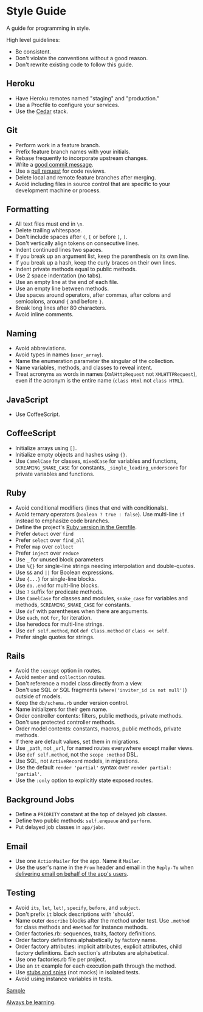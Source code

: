 Style Guide
===========

A guide for programming in style.

High level guidelines:

* Be consistent.
* Don't violate the conventions without a good reason.
* Don't rewrite existing code to follow this guide.

Heroku
------

* Have Heroku remotes named "staging" and "production."
* Use a Procfile to configure your services.
* Use the [Cedar](https://devcenter.heroku.com/articles/cedar/) stack.

Git
---

* Perform work in a feature branch.
* Prefix feature branch names with your initials.
* Rebase frequently to incorporate upstream changes.
* Write a [good commit message](http://goo.gl/w11us).
* Use a [pull request](http://goo.gl/Kmdee) for code reviews.
* Delete local and remote feature branches after merging.
* Avoid including files in source control that are specific to your
  development machine or process.

Formatting
----------

* All text files must end in `\n`.
* Delete trailing whitespace.
* Don't include spaces after `(`, `[` or before `]`, `)`.
* Don't vertically align tokens on consecutive lines.
* Indent continued lines two spaces.
* If you break up an argument list, keep the parenthesis on its own line.
* If you break up a hash, keep the curly braces on their own lines.
* Indent private methods equal to public methods.
* Use 2 space indentation (no tabs).
* Use an empty line at the end of each file.
* Use an empty line between methods.
* Use spaces around operators, after commas, after colons and semicolons, around `{` and before `}`.
* Break long lines after 80 characters.
* Avoid inline comments.

Naming
------

* Avoid abbreviations.
* Avoid types in names (`user_array`).
* Name the enumeration parameter the singular of the collection.
* Name variables, methods, and classes to reveal intent.
* Treat acronyms as words in names (`XmlHttpRequest` not `XMLHTTPRequest`),
  even if the acronym is the entire name (`class Html` not `class HTML`).

JavaScript
----------

* Use CoffeeScript.

CoffeeScript
------------

* Initialize arrays using `[]`.
* Initialize empty objects and hashes using `{}`.
* Use `CamelCase` for classes, `mixedCase` for variables and functions,
  `SCREAMING_SNAKE_CASE` for constants, `_single_leading_underscore` for
  private variables and functions.

Ruby
----

* Avoid conditional modifiers (lines that end with conditionals).
* Avoid ternary operators (`boolean ? true : false`). Use multi-line `if`
  instead to emphasize code branches.
* Define the project's [Ruby version in the
  Gemfile](http://gembundler.com/man/gemfile.5.html#RUBY-ruby-).
* Prefer `detect` over `find`
* Prefer `select` over `find_all`
* Prefer `map` over `collect`
* Prefer `inject` over `reduce`
* Use `_` for unused block parameters
* Use `%{}` for single-line strings needing interpolation and double-quotes.
* Use `&&` and `||` for Boolean expressions.
* Use `{...}` for single-line blocks.
* Use `do..end` for multi-line blocks.
* Use `?` suffix for predicate methods.
* Use `CamelCase` for classes and modules, `snake_case` for variables and
  methods, `SCREAMING_SNAKE_CASE` for constants.
* Use `def` with parentheses when there are arguments.
* Use `each`, not `for`, for iteration.
* Use heredocs for multi-line strings.
* Use `def self.method`, not `def Class.method` or `class << self`.
* Prefer single quotes for strings.

Rails
-----

* Avoid the `:except` option in routes.
* Avoid `member` and `collection` routes.
* Don't reference a model class directly from a view.
* Don't use SQL or SQL fragments (`where('inviter_id is not null')`) outside
  of models.
* Keep the `db/schema.rb` under version control.
* Name initializers for their gem name.
* Order controller contents: filters, public methods, private methods.
* Don't use protected controller methods.
* Order model contents: constants, macros, public methods, private methods.
* If there are default values, set them in migrations.
* Use `_path`, not `_url`, for named routes everywhere except mailer views.
* Use `def self.method`, not the `scope :method` DSL.
* Use SQL, not `ActiveRecord` models, in migrations.
* Use the default `render 'partial'` syntax over `render partial: 'partial'`.
* Use the `:only` option to explicitly state exposed routes.

Background Jobs
---------------

* Define a `PRIORITY` constant at the top of delayed job classes.
* Define two public methods: `self.enqueue` and `perform`.
* Put delayed job classes in `app/jobs`.

Email
-----

* Use one `ActionMailer` for the app. Name it `Mailer`.
* Use the user's name in the `From` header and email in the `Reply-To` when
  [delivering email on behalf of the app's users](http://goo.gl/5w1ck).

Testing
-------

* Avoid `its`, `let`, `let!`, `specify`, `before`, and `subject`.
* Don't prefix `it` block descriptions with 'should'.
* Name outer `describe` blocks after the method under test. Use `.method`
  for class methods and `#method` for instance methods.
* Order factories.rb: sequences, traits, factory definitions.
* Order factory definitions alphabetically by factory name.
* Order factory attributes: implicit attributes, explicit attributes,
  child factory definitions. Each section's attributes are alphabetical.
* Use one factories.rb file per project.
* Use an `it` example for each execution path through the method.
* Use [stubs and spies](http://goo.gl/EciDJ) (not mocks) in isolated tests.
* Avoid using instance variables in tests.

[Sample](https://github.com/thoughtbot/style-guide/blob/master/rspec-sample.rb)

[Always be learning](http://learn.thoughtbot.com).
